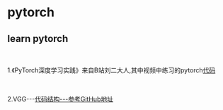 # pytorch
<h2>learn pytorch</h2></br> 
<p>1.《PyTorch深度学习实践》来自B站刘二大人,其中视频中练习的pytorch<a href="https://github.com/zhangyu13141/pytorch/tree/master/pytorch%E8%AF%BE%E7%A8%8B----  %E3%80%8APyTorch%E6%B7%B1%E5%BA%A6%E5%AD%A6%E4%B9%A0%E5%AE%9E%E8%B7%B5%E3%80%8B">代码</a></p></br>
<p>2.VGG---<a href='https://github.com/zhangyu13141/pytorch--learning/tree/master/vgg'>代码结构</a><a href='https://github.com/weiaicunzai/pytorch-cifar100'>---参考GitHub地址</a></p></br>



